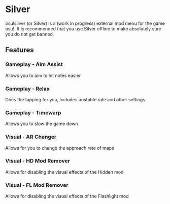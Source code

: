 # Silver
osu!silver (or Silver) is a (work in progress) external mod menu for the game osu!. It is recommended that you use Silver offline to make absolutely sure you do not get banned.

## Features
### Gameplay - Aim Assist
Allows you to aim to hit notes easier

### Gameplay - Relax
Does the tapping for you, includes unstable rate and other settings

### Gameplay - Timewarp
Allows you to slow the game down

### Visual - AR Changer
Allows for you to change the approach rate of maps

### Visual - HD Mod Remover
Allows for disabling the visual effects of the Hidden mod

### Visual - FL Mod Remover
Allows for disabling the visual effects of the Flashlight mod
